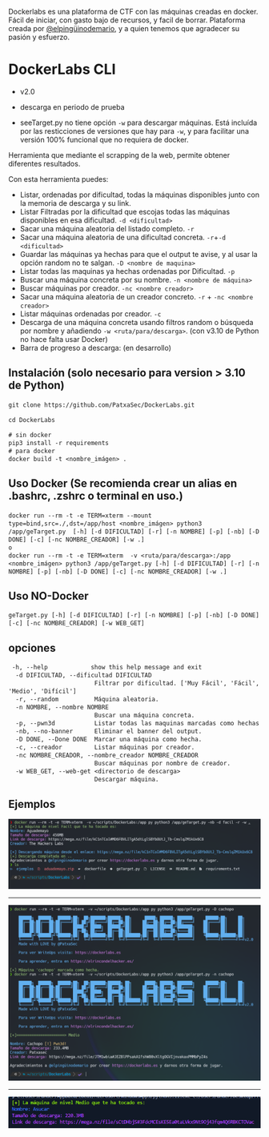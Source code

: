 Dockerlabs es una plataforma de CTF con las máquinas creadas en docker. Fácil de iniciar, con gasto bajo de recursos, y facil de borrar.
Plataforma creada por [@elpingüinodemario](https://github.com/Maalfer), y a quien tenemos que agradecer su pasión y esfuerzo.

# DockerLabs CLI
- v2.0

- descarga en periodo de prueba
- seeTarget.py no tiene opción `-w` para descargar máquinas. Está incluída por las resticciones de versiones que hay para `-w`, y para facilitar una versión 100% funcional que no requiera de docker.

Herramienta que mediante el scrapping de la web, permite obtener diferentes resultados.

Con esta herramienta puedes:
- Listar, ordenadas por dificultad, todas la máquinas disponibles junto con la memoria de descarga y su link.
- Listar Filtradas por la dificultad que escojas todas las máquinas disponibles en esa dificultad. `-d <dificultad>`
- Sacar una máquina aleatoria del listado completo. `-r`
- Sacar una máquina aleatoria de una dificultad concreta. `-r`+`-d <dificultad>`
- Guardar las máquinas ya hechas para que el output te avise, y al usar la opción random no te salgan. `-D <nombre de maquina>`
- Listar todas las maquinas ya hechas ordenadas por Dificultad. `-p`
- Buscar una máquina concreta por su nombre. `-n <nombre de máquina>`
- Buscar máquinas por creador. `-nc <nombre creador>`
- Sacar una máquina aleatoria de un creador concreto. `-r` + `-nc <nombre creador>`
- Listar máquinas ordenadas por creador. `-c`
- Descarga de una máquina concreta usando filtros random o búsqueda por nombre y añadiendo `-w <ruta/para/descarga>`. (con v3.10 de Python no hace falta usar Docker)
- Barra de progreso a descarga: (en desarrollo)

## Instalación (solo necesario para version > 3.10 de Python)

```
git clone https://github.com/PatxaSec/DockerLabs.git
```
```
cd DockerLabs
```
```
# sin docker
pip3 install -r requirements
# para docker
docker build -t <nombre_imágen> . 
```

## Uso Docker (Se recomienda crear un alias en .bashrc, .zshrc o terminal en uso.)

```
docker run --rm -t -e TERM=xterm --mount type=bind,src=./,dst=/app/host <nombre_imágen> python3 /app/geTarget.py  [-h] [-d DIFICULTAD] [-r] [-n NOMBRE] [-p] [-nb] [-D DONE] [-c] [-nc NOMBRE_CREADOR] [-w .]
o
docker run --rm -t -e TERM=xterm  -v <ruta/para/descarga>:/app <nombre_imágen> python3 /app/geTarget.py [-h] [-d DIFICULTAD] [-r] [-n NOMBRE] [-p] [-nb] [-D DONE] [-c] [-nc NOMBRE_CREADOR] [-w .]
```
## Uso NO-Docker

```
geTarget.py [-h] [-d DIFICULTAD] [-r] [-n NOMBRE] [-p] [-nb] [-D DONE] [-c] [-nc NOMBRE_CREADOR] [-w WEB_GET]
```

## opciones
```
 -h, --help            show this help message and exit
  -d DIFICULTAD, --dificultad DIFICULTAD
                        Filtrar por dificultad. ['Muy Fácil', 'Fácil', 'Medio', 'Difícil']
  -r, --random          Máquina aleatoria.
  -n NOMBRE, --nombre NOMBRE
                        Buscar una máquina concreta.
  -p, --pwn3d           Listar todas las maquinas marcadas como hechas
  -nb, --no-banner      Eliminar el banner del output.
  -D DONE, --Done DONE  Marcar una máquina como hecha.
  -c, --creador         Listar máquinas por creador.
  -nc NOMBRE_CREADOR, --nombre_creador NOMBRE_CREADOR
                        Buscar máquinas por nombre de creador.
  -w WEB_GET, --web-get <directorio de descarga>
                        Descargar máquina.

```
## Ejemplos

![descarga](ejemplos/descarga.png)

---

![marcar y verificar](ejemplos/marcar_hecha_y_verificar.png)

---

![random+medio](ejemplos/random+Medio.png)
